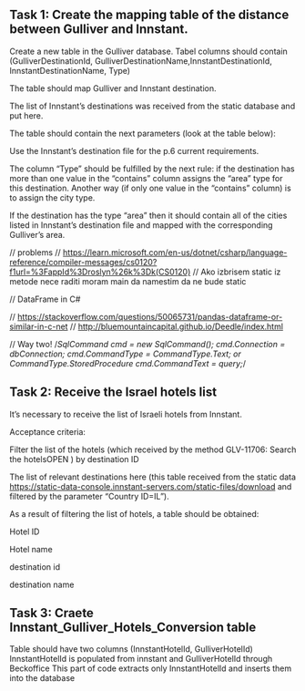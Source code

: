 ## Task 1: Create the mapping table of the distance between Gulliver and Innstant.

Create a new table in the Gulliver database. Tabel columns should contain (GulliverDestinationId, GulliverDestinationName,InnstantDestinationId, InnstantDestinationName, Type)

The table should map Gulliver and Innstant destination.

The list of Innstant’s destinations was received from the static database and put here.

The table should contain the next parameters (look at the table below):

Use the Innstant’s destination file for the p.6 current requirements.

The column “Type” should be fulfilled by the next rule:
if the destination has more than one value in the “contains” column assigns the “area” type for this destination. Another way (if only one value in the “contains” column) is to assign the city type. 

If the destination has the type “area” then it should contain all of the cities listed in Innstant’s destination file and mapped with the corresponding Gulliver’s area.



// problems
// https://learn.microsoft.com/en-us/dotnet/csharp/language-reference/compiler-messages/cs0120?f1url=%3FappId%3Droslyn%26k%3Dk(CS0120)
// Ako izbrisem static iz metode nece raditi moram main da namestim da ne bude static


// DataFrame in C#

// https://stackoverflow.com/questions/50065731/pandas-dataframe-or-similar-in-c-net
// http://bluemountaincapital.github.io/Deedle/index.html


// Way two! 
/*SqlCommand cmd = new SqlCommand();
cmd.Connection = dbConnection;
cmd.CommandType = CommandType.Text; or CommandType.StoredProcedure
cmd.CommandText = query;*/

## Task 2: Receive the Israel hotels list

It’s necessary to receive the list of Israeli hotels from Innstant.

Acceptance criteria:

Filter the list of the hotels (which received by the method GLV-11706: Search the hotelsOPEN ) by destination ID

The list of relevant destinations here (this table received from the static data https://static-data-console.innstant-servers.com/static-files/download and filtered by the parameter “Country ID=IL”).

As a result of filtering the list of hotels, a table should be obtained:

Hotel ID

Hotel name

destination id 

destination name

## Task 3: Craete Innstant_Gulliver_Hotels_Conversion table

Table should have two columns (InnstantHotelId, GulliverHotelId)
InnstantHotelId is populated from innstant and GulliverHotelId through Beckoffice 
This part of code extracts only InnstantHotelId and inserts them into the database 
